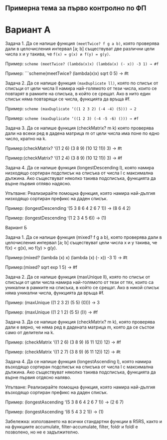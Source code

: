 ## Примерна тема за първо контролно по ФП
# Вариант А

Задача 1. Да се напише функция `(meetTwice? f g a b)`, която проверява дали в целочисления интервал [a; b] 
          съществуват две различни цели числа x и y такива, че `f(x) = g(x) и f(y) = g(y)`.

Пример: ```scheme (meetTwice? (lambda(x)x) (lambda(x) (- x)) -3 1) → #f ```

Пример: ```scheme(meetTwice? (lambda(x)x) sqrt 0 5) → #t


Задача 2. Да се напише функция `(maxDuplicate ll)`, която по списък от списъци от цели числа ll намира най-­голямото от тези числа, 
които се повтарят в рамките на списъка, в който се срещат. Ако в нито един списък няма повтарящи се числа, функцията да връща #f.

Пример: ```scheme (maxDuplicate ‘((1 2 3 2) (-­4 -­4) (5))) → 2 ```

Пример: ```scheme (maxDuplicate ‘((1 2 3) (-­4 -­5 -6) ())) → #f ```


Задача 3. Да се напише функция (checkMatrix? m k) която проверява дали на всеки ред в дадена матрица m от цели числа има поне по едно число, кратно на k.

Пример:(checkMatrix? ‘((1 2 6) (3 8 9) (10 12 11)) 3) → #t

Пример:(checkMatrix? ‘((1 2 4) (3 8 9) (10 12 11)) 3) → #f


Задача 4. Да се напише функция (longestDescending­ l), която намира низходящо сортиран подсписък на списъка от числа l с максимална дължина. Ако съществуват няколко такива подсписъка, функцията да върне първия отляво надясно.

Упътване: Реализирайте помощна функция, която намира най-дългия низходящо сортиран префикс на даден списък.

Пример: (longestDescending­ ‘(5 3 8 6 4 2 6 7 1)) → (8 6 4 2)

Пример: (longestDescending­ ‘(1 2 3 4 5 6)) → (1)


Вариант Б

Задача 1. Да се напише функция (mixed? f g a b), която проверява дали в целочисления интервал [a; b] съществуват цели числа x и y такива, че f(x) < g(x), но f(y) > g(y).

Пример:(mixed? (lambda (x) x) (lambda (x) (- x)) -3 1) → #t

Пример:(mixed? sqrt exp 1 5) → #f


Задача 2. Да се напише функция (maxUnique ll), която по списък от списъци от цели числа намира най-голямото от тези от тях, които са уникални в рамките на списъка, в който се срещат. Ако в никой списък няма уникални числа, функцията да връща #f.

Пример: (maxUnique ((1 2 3 2) (5 5) (0))) → 3

Пример: (maxUnique ((1 2 1 2) (5 5) ())) → #f


Задача 3. Да се напише функция (checkMatrix? m k), която проверява дали e вярно, че няма ред в дадената матрица m, която да се състои само от делители на k.

Пример: (checkMatrix ‘((1 2 6) (3 8 9) (6 11 12)) 12) → #f

Пример: (checkMatrix ‘((1 2 7) (3 8 9) (6 11 12)) 12) → #t


Задача 4. Да се напише функция (longestAscending­ l), която намира възходящо сортиран подсписък на списъка от числа l с максимална дължина. Ако съществуват няколко такива подсписъка, функцията да върне първия отдясно наляво.

Упътване: Реализирайте помощна функция, която намира най-дългия възходящо сортиран префикс на даден списък.

Пример: (longestAscending­ ‘(5 3 8 6 4 2 6 7 1)) → (2 6 7)

Пример: (longestAscending­ ‘(6 5 4 3 2 1)) → (1)


Забележка: използването на всички стандартни функции в R5RS, както и на функциите accumulate, filter-accumulate, filter, foldr и foldl е позволено, но не е задължително.
